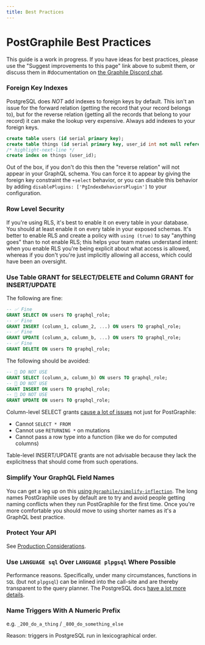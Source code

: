 ```yaml
---
title: Best Practices
---
```


# PostGraphile Best Practices

This guide is a work in progress. If you have ideas for best practices, please
use the "Suggest improvements to this page" link above to submit them, or
discuss them in #documentation on
[the Graphile Discord chat](http://discord.gg/graphile).

### Foreign Key Indexes

PostgreSQL does _NOT_ add indexes to foreign keys by default. This isn't an
issue for the forward relation (getting the record that your record belongs
to), but for the reverse relation (getting all the records that belong to your
record) it can make the lookup very expensive. Always add indexes to your
foreign keys.

```sql
create table users (id serial primary key);
create table things (id serial primary key, user_id int not null references users);
/* highlight-next-line */
create index on things (user_id);
```

Out of the box, if you don't do this then the "reverse relation" will not
appear in your GraphQL schema. You can force it to appear by giving the
foreign key constraint the `+select` behavior, or you can disable this behavior
by adding `disablePlugins: ['PgIndexBehaviorsPlugin']` to your configuration.

### Row Level Security

If you're using RLS, it's best to enable it on every table in your database.
You should at least enable it on every table in your exposed schemas. It's
better to enable RLS and create a policy with `using (true)` to say "anything
goes" than to not enable RLS; this helps your team mates understand intent:
when you enable RLS you're being explicit about what access is allowed, whereas
if you don't you're just implicitly allowing all access, which could have been
an oversight.

### Use Table GRANT for SELECT/DELETE and Column GRANT for INSERT/UPDATE

The following are fine:

```sql
-- ✅ Fine
GRANT SELECT ON users TO graphql_role;
-- ✅ Fine
GRANT INSERT (column_1, column_2, ...) ON users TO graphql_role;
-- ✅ Fine
GRANT UPDATE (column_a, column_b, ...) ON users TO graphql_role;
-- ✅ Fine
GRANT DELETE ON users TO graphql_role;
```

The following should be avoided:

```sql
-- 🛑 DO NOT USE
GRANT SELECT (column_a, column_b) ON users TO graphql_role;
-- 🛑 DO NOT USE
GRANT INSERT ON users TO graphql_role;
-- 🛑 DO NOT USE
GRANT UPDATE ON users TO graphql_role;
```

Column-level SELECT grants
[cause a lot of issues](./requirements#your-postgresql-database)
not just for PostGraphile:

- Cannot `SELECT * FROM`
- Cannot use `RETURNING *` on mutations
- Cannot pass a row type into a function (like we do for computed columns)

Table-level INSERT/UPDATE grants are not advisable because they lack the
explicitness that should come from such operations.

### Simplify Your GraphQL Field Names

You can get a leg up on this
[using `@graphile/simplify-inflection`](https://npmjs.com/package/@graphile/simplify-inflection).
The long names PostGraphile uses by default are to try and avoid people getting
naming conflicts when they run PostGraphile for the first time. Once you're more
comfortable you should move to using shorter names as it's a GraphQL best
practice.

### Protect Your API

See [Production Considerations](./production).

### Use `LANGUAGE sql` Over `LANGUAGE plpgsql` Where Possible

Performance reasons. Specifically, under many circumstances, functions in `SQL`
(but not `plpgsql`) can be inlined into the call-site and are thereby
transparent to the query planner. The PostgreSQL docs
[have a lot more details](https://wiki.postgresql.org/wiki/Inlining_of_SQL_functions).

### Name Triggers With A Numeric Prefix

e.g. `_200_do_a_thing` / `_800_do_something_else`

Reason: triggers in PostgreSQL run in lexicographical order.
